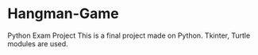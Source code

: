 # Hangman-Game
Python Exam Project
This is a final project made on Python.
Tkinter, Turtle modules are used.
